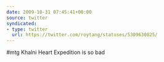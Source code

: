 ```yaml
---
date: 2009-10-31 07:45:41+00:00
source: twitter
syndicated:
- type: twitter
  url: https://twitter.com/roytang/statuses/5309630825/
---
```


#mtg Khalni Heart Expedition is so bad